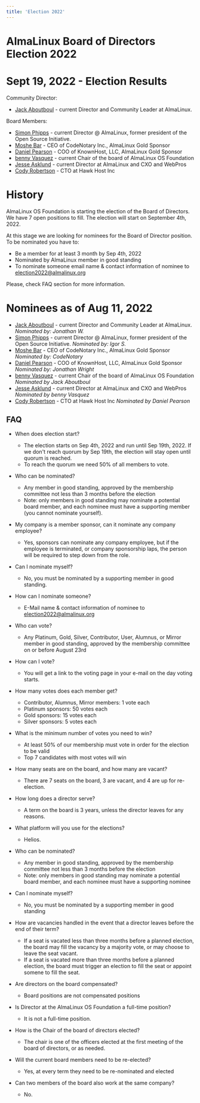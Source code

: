 ```yaml
---
title: 'Election 2022'
---
```

# AlmaLinux Board of Directors Election 2022

# Sept 19, 2022 - Election Results
Community Director: 
* [Jack Aboutboul](https://www.linkedin.com/in/jackaboutboul/) - current Director and Community Leader at AlmaLinux.


Board Members:
* [Simon Phipps](https://en.wikipedia.org/wiki/Simon_Phipps_(programmer)) - current Director @ AlmaLinux, former president of the Open Source Initiative.
* [Moshe Bar](https://en.wikipedia.org/wiki/Moshe_Bar_(investor)) - CEO of CodeNotary Inc., AlmaLinux Gold Sponsor 
* [Daniel Pearson](https://www.linkedin.com/in/daniel-pearson-b2559b60/) - COO of KnownHost, LLC, AlmaLinux Gold Sponsor 
* [benny Vasquez](https://www.linkedin.com/in/bennyvasquez/) - current Chair of the board of AlmaLinux OS Foundation 
* [Jesse Asklund](https://www.linkedin.com/in/jessejester/) - current Director at AlmaLinux and CXO and WebPros 
* [Cody Robertson](https://www.linkedin.com/in/cody-robertson-3b334575/) - CTO at Hawk Host Inc

# History

AlmaLinux OS Foundation is starting the election of the Board of Directors. We have 7 open positions to fill.
The election will start on September 4th, 2022.

At this stage we are looking for nominees for the Board of Director position. To be nominated you have to:
* Be a member for at least 3 month by Sep 4th, 2022
* Nominated by AlmaLinux member in good standing
* To nominate someone email name & contact information of nominee to election2022@almalinux.org

Please, check FAQ section for more information.

# Nominees as of Aug 11, 2022
* [Jack Aboutboul](https://www.linkedin.com/in/jackaboutboul/) - current Director and Community Leader at AlmaLinux. _Nominated by: Jonathan W._
* [Simon Phipps](https://en.wikipedia.org/wiki/Simon_Phipps_(programmer)) - current Director @ AlmaLinux, former president of the Open Source Initiative. _Nominated by: Igor S._
* [Moshe Bar](https://en.wikipedia.org/wiki/Moshe_Bar_(investor)) - CEO of CodeNotary Inc., AlmaLinux Gold Sponsor _Nominated by: CodeNotary_
* [Daniel Pearson](https://www.linkedin.com/in/daniel-pearson-b2559b60/) - COO of KnownHost, LLC, AlmaLinux Gold Sponsor _Nominated by: Jonathan Wright_
* [benny Vasquez](https://www.linkedin.com/in/bennyvasquez/) - current Chair of the board of AlmaLinux OS Foundation _Nominated by Jack Aboutboul_
* [Jesse Asklund](https://www.linkedin.com/in/jessejester/) - current Director at AlmaLinux and CXO and WebPros _Nominated by benny Vasquez_
* [Cody Robertson](https://www.linkedin.com/in/cody-robertson-3b334575/) - CTO at Hawk Host Inc _Nominated by Daniel Pearson_



## FAQ
* When does election start?
  * The election starts on Sep 4th, 2022 and run until Sep 19th, 2022. If we don't reach quorum by Sep 19th, the election will stay open until quorum is reached.
  * To reach the quorum we need 50% of all members to vote.

* Who can be nominated?
  * Any member in good standing, approved by the membership committee not less than 3 months before the election
  * Note: only members in good standing may nominate a potential board member, and each nominee must have a supporting member (you cannot nominate yourself).

* My company is a member sponsor, can it nominate any company employee?
  * Yes, sponsors can nominate any company employee, but if the employee is terminated, or company sponsorship laps, the person will be required to step down from the role.

* Can I nominate myself?
  * No, you must be nominated by a supporting member in good standing.

* How can I nominate someone?
  * E-Mail name & contact information of nominee to election2022@almalinux.org

* Who can vote?
  * Any Platinum, Gold, Silver, Contributor, User, Alumnus, or Mirror member in good standing, approved by the membership committee on or before August 23rd 

* How can I vote?
  * You will get a link to the voting page in your e-mail on the day voting starts.

* How many votes does each member get?
  * Contributor, Alumnus, Mirror members: 1 vote each 
  * Platinum sponsors: 50 votes each 
  * Gold sponsors: 15 votes each 
  * Silver sponsors: 5 votes each

* What is the minimum number of votes you need to win?
  * At least 50% of our membership must vote in order for the election to be valid
  * Top 7 candidates with most votes will win
  
* How many seats are on the board, and how many are vacant?
  * There are 7 seats on the board, 3 are vacant, and 4 are up for re-election.

* How long does a director serve?
  * A term on the board is 3 years, unless the director leaves for any reasons.

* What platform will you use for the elections?
  * Helios.

* Who can be nominated?
  * Any member in good standing, approved by the membership committee not less than 3 months before the election
  * Note: only members in good standing may nominate a potential board member, and each nominee must have a supporting nominee

* Can I nominate myself?
  * No, you must be nominated by a supporting member in good standing

* How are vacancies handled in the event that a director leaves before the end of their term?
  * If a seat is vacated less than three months before a planned election, the board may fill the vacancy by a majority vote, or may choose to leave the seat vacant. 
  * If a seat is vacated more than three months before a planned election, the board must trigger an election to fill the seat or appoint somene to fill the seat.

* Are directors on the board compensated?
  * Board positions are not compensated positions

* Is Director at the AlmaLinux OS Foundation a full-time position?
  * It is not a full-time position.

* How is the Chair of the board of directors elected?
  * The chair is one of the officers elected at the first meeting of the board of directors, or as needed.

* Will the current board members need to be re-elected?
  * Yes, at every term they need to be re-nominated and elected

* Can two members of the board also work at the same company?
  * No.
